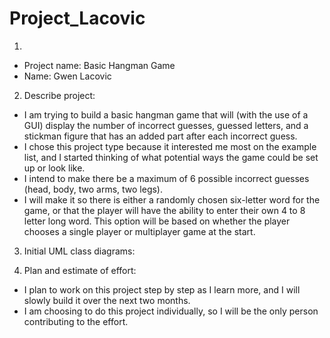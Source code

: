 # Project_Lacovic
1)
- Project name: Basic Hangman Game
- Name: Gwen Lacovic

2) Describe project:
  - I am trying to build a basic hangman game that will (with the use of a GUI) display the number of incorrect guesses, guessed letters, and a stickman figure that has an added part after each incorrect guess.
  - I chose this project type because it interested me most on the example list, 
and I started thinking of what potential ways the game could be set up or look like.
  - I intend to make there be a maximum of 6 possible incorrect guesses (head, body, two arms, two legs).
  - I will make it so there is either a randomly chosen six-letter word for the game, or that the player will have the ability to enter their own 4 to 8 letter long word. This option will be based on whether the player chooses a single player or multiplayer game at the start.

3) Initial UML class diagrams:

4) Plan and estimate of effort:
  - I plan to work on this project step by step as I learn more,
and I will slowly build it over the next two months.
  - I am choosing to do this project individually,
so I will be the only person contributing to the effort.

